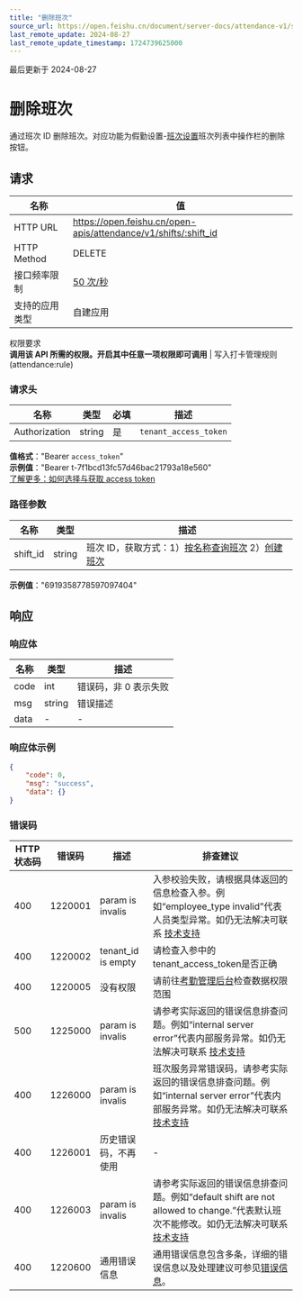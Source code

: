 ```yaml
---
title: "删除班次"
source_url: https://open.feishu.cn/document/server-docs/attendance-v1/shift/delete
last_remote_update: 2024-08-27
last_remote_update_timestamp: 1724739625000
---
```

最后更新于 2024-08-27

# 删除班次

通过班次 ID 删除班次。对应功能为假勤设置-[班次设置](https://example.feishu.cn/people/workforce-management/setting/group/shifts)班次列表中操作栏的删除按钮。

## 请求
名称 | 值
---|---
HTTP URL | https://open.feishu.cn/open-apis/attendance/v1/shifts/:shift_id
HTTP Method | DELETE
接口频率限制 | [50 次/秒](https://open.feishu.cn/document/ukTMukTMukTM/uUzN04SN3QjL1cDN)
支持的应用类型 | 自建应用
权限要求  
            **调用该 API 所需的权限。开启其中任意一项权限即可调用** | 写入打卡管理规则(attendance:rule)

### 请求头

名称 | 类型 | 必填 | 描述
--- | --- | --- | ---
Authorization | string | 是 | `tenant_access_token`  
**值格式**："Bearer `access_token`"  
**示例值**："Bearer t-7f1bcd13fc57d46bac21793a18e560"  
[了解更多：如何选择与获取 access token](https://open.feishu.cn/document/uAjLw4CM/ugTN1YjL4UTN24CO1UjN/trouble-shooting/how-to-choose-which-type-of-token-to-use)

### 路径参数

名称 | 类型 | 描述
--- | --- | ---
shift_id | string | 班次 ID，获取方式：1）[按名称查询班次](https://open.feishu.cn/document/uAjLw4CM/ukTMukTMukTM/reference/attendance-v1/shift/query) 2）[创建班次](https://open.feishu.cn/document/uAjLw4CM/ukTMukTMukTM/reference/attendance-v1/shift/create)  
**示例值**："6919358778597097404"

## 响应

### 响应体

名称 | 类型 | 描述
--- | --- | ---
code | int | 错误码，非 0 表示失败
msg | string | 错误描述
data | \- | \-

### 响应体示例
```json
{
    "code": 0,
    "msg": "success",
    "data": {}
}
```

### 错误码

HTTP状态码 | 错误码 | 描述 | 排查建议
--- | --- | --- | ---
400 | 1220001 | param is invalis | 入参校验失败，请根据具体返回的信息检查入参。例如“employee_type invalid”代表人员类型异常。如仍无法解决可联系 [技术支持](https://applink.feishu.cn/TLJpeNdW)
400 | 1220002 | tenant_id is empty | 请检查入参中的 tenant_access_token是否正确
400 | 1220005 | 没有权限 | 请前往[考勤管理后台](https://oa.feishu.cn/attendance/manage/member/list)检查数据权限范围
500 | 1225000 | param is invalis | 请参考实际返回的错误信息排查问题。例如“internal server error”代表内部服务异常。如仍无法解决可联系 [技术支持](https://applink.feishu.cn/TLJpeNdW)
400 | 1226000 | param is invalis | 班次服务异常错误码，请参考实际返回的错误信息排查问题。例如“internal server error”代表内部服务异常。如仍无法解决可联系 [技术支持](https://applink.feishu.cn/TLJpeNdW)
400 | 1226001 | 历史错误码，不再使用 | -
400 | 1226003 | param is invalis | 请参考实际返回的错误信息排查问题。例如“default shift are not allowed to change.”代表默认班次不能修改。如仍无法解决可联系 [技术支持](https://applink.feishu.cn/TLJpeNdW)
400 | 1220600 | 通用错误信息 | 通用错误信息包含多条，详细的错误信息以及处理建议可参见[错误信息](https://open.feishu.cn/document/uAjLw4CM/ukTMukTMukTM/reference/attendance-v1/attendance-development-guidelines)。
